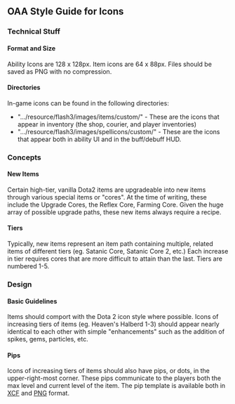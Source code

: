 ## OAA Style Guide for Icons

### Technical Stuff

#### Format and Size

Ability Icons are 128 x 128px. Item icons are 64 x 88px. Files should be saved as PNG with no compression.

#### Directories

In-game icons can be found in the following directories:
- ".../resource/flash3/images/items/custom/" - These are the icons that appear in inventory (the shop, courier, and player inventories)
- ".../resource/flash3/images/spellicons/custom/" - These are the icons that appear both in ability UI and in the buff/debuff HUD.

### Concepts

#### New Items

Certain high-tier, vanilla Dota2 items are upgradeable into new items through various special items or "cores". At the time of writing, these include the Upgrade Cores, the Reflex Core, Farming Core. Given the huge array of possible upgrade paths, these new items always require a recipe.

#### Tiers

Typically, new items represent an item path containing multiple, related items of different tiers (eg. Satanic Core, Satanic Core 2, etc.) Each increase in tier requires cores that are more difficult to attain than the last. Tiers are numbered 1-5.

### Design

#### Basic Guidelines

Items should comport with the Dota 2 icon style where possible. Icons of increasing tiers of items (eg. Heaven's Halberd 1-3) should appear nearly identical to each other with simple "enhancements" such as the addition of spikes, gems, particles, etc.

#### Pips

Icons of increasing tiers of items should also have pips, or dots, in the upper-right-most corner. These pips communicate to the players both the max level and current level of the item. The pip template is available both in [XCF](https://drive.google.com/drive/folders/0B1aXfUWr7QKMUHBfdW9Ba3B6c1k) and [PNG](https://imgur.com/a/z812x) format.